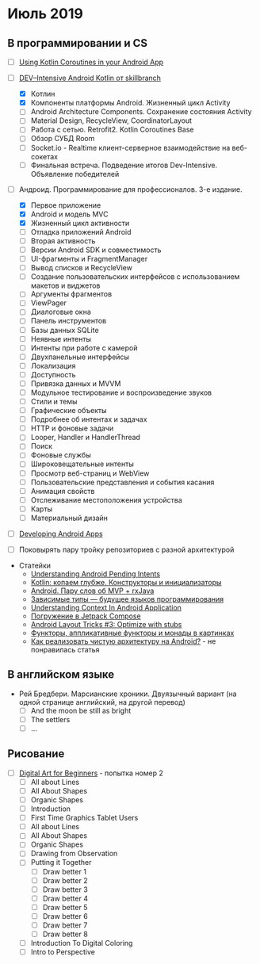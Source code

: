 # Июль 2019

## В программировании и CS

- [ ] [Using Kotlin Coroutines in your Android App](https://codelabs.developers.google.com/codelabs/kotlin-coroutines/index.html#0)

- [ ] [DEV–Intensive Android Kotlin от skillbranch](https://skill-branch.ru/dev-intensive-2019)
  - [x] Котлин
  - [x] Компоненты платформы Android. Жизненный цикл Activity
  - [ ] Android Architecture Components. Сохранение состояния Activity
  - [ ] Material Design, RecycleView, CoordinatorLayout 
  - [ ] Работа с сетью. Retrofit2. Kotlin Coroutines Base
  - [ ] Обзор СУБД Room 
  - [ ] Socket.io - Realtime клиент-серверное взаимодействие на веб-сокетах 
  - [ ] Финальная встреча. Подведение итогов Dev-Intensive. Объявление победителей 

- [ ] Андроид. Программирование для профессионалов. 3-е издание.
  - [x] Первое приложение
  - [x] Android и модель MVC
  - [x] Жизненный цикл активности
  - [ ] Отладка приложений Android
  - [ ] Вторая активность
  - [ ] Версии Android SDK и совместимость
  - [ ] UI-фрагменты и FragmentManager
  - [ ] Вывод списков и RecycleView
  - [ ] Создание пользовательских интерфейсов с использованием макетов и виджетов
  - [ ] Аргументы фрагментов
  - [ ] ViewPager
  - [ ] Диалоговые окна
  - [ ] Панель инструментов
  - [ ] Базы данных SQLite
  - [ ] Неявные интенты
  - [ ] Интенты при работе с камерой
  - [ ] Двухпанельные интерфейсы
  - [ ] Локализация
  - [ ] Доступность
  - [ ] Привязка данных и MVVM
  - [ ] Модульное тестирование и воспроизведение звуков
  - [ ] Стили и темы
  - [ ] Графические объекты
  - [ ] Подробнее об интентах и задачах
  - [ ] HTTP и фоновые задачи
  - [ ] Looper, Handler и HandlerThread
  - [ ] Поиск
  - [ ] Фоновые службы
  - [ ] Широковещательные интенты
  - [ ] Просмотр веб-страниц и WebView
  - [ ] Пользовательские представления и события касания
  - [ ] Анимация свойств
  - [ ] Отслеживание местоположения устройства
  - [ ] Карты
  - [ ] Материальный дизайн

- [ ] [Developing Android Apps](https://www.udacity.com/course/new-android-fundamentals--ud851)
- [ ] Поковырять пару тройку репозиториев с разной архитектурой

- Статейки
  - [Understanding Android Pending Intents](http://codetheory.in/android-pending-intents/)
  - [Kotlin: копаем глубже. Конструкторы и инициализаторы](https://habr.com/ru/company/funcorp/blog/425943/)
  - [Android. Пару слов об MVP + rxJava](https://habr.com/ru/post/252903/)
  - [Зависимые типы — будущее языков программирования](https://habr.com/ru/company/piter/blog/432416/)
  - [Understanding Context In Android Application](https://blog.mindorks.com/understanding-context-in-android-application-330913e32514)
  - [Погружение в Jetpack Compose](https://habr.com/ru/company/otus/blog/458106/)
  - [Android Layout Tricks #3: Optimize with stubs](https://android-developers.googleblog.com/2009/03/android-layout-tricks-3-optimize-with.html)
  - [Функторы, аппликативные функторы и монады в картинках](https://habr.com/ru/post/183150/)
  - [Как реализовать чистую архитектуру на Android?](https://habr.com/ru/post/459402/) - не понравилась статья

## В английском языке

- Рей Бредбери. Марсианские хроники. Двуязычный вариант (на одной странице английский, на другой перевод)
  - [ ] And the moon be still as bright
  - [ ] The settlers
  - [ ] ...

## Рисование

- [ ] [Digital Art for Beginners](https://www.udemy.com/digital-art-101-from-beginner-to-pro) - попытка номер 2
  - [ ] All about Lines
  - [ ] All About Shapes
  - [ ] Organic Shapes
  - [ ] Introduction
  - [ ] First Time Graphics Tablet Users
  - [ ] All about Lines
  - [ ] All About Shapes
  - [ ] Organic Shapes
  - [ ] Drawing from Observation
  - [ ] Putting it Together
    - [ ] Draw better 1
    - [ ] Draw better 2
    - [ ] Draw better 3
    - [ ] Draw better 4
    - [ ] Draw better 5
    - [ ] Draw better 6
    - [ ] Draw better 7
    - [ ] Draw better 8
  - [ ] Introduction To Digital Coloring
  - [ ] Intro to Perspective

